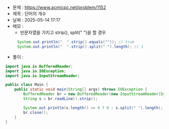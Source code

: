 - 문제 : https://www.acmicpc.net/problem/1152
- 제목 : 단어의 개수
- 날짜 : 2025-05-14 17:17
- 메모 :
  - 빈문자열을 가지고 strip(), split(" ")을 할 경우
  ```java
    System.out.println("  ".strip().equals("")); // true
    System.out.println("  ".strip().split(" ").length); // 1
  ```
- 풀이 : 
```java
import java.io.BufferedReader;
import java.io.IOException;
import java.io.InputStreamReader;

public class Main {
    public static void main(String[] args) throws IOException {
        BufferedReader br = new BufferedReader(new InputStreamReader(System.in));
        String s = br.readLine().strip();

        System.out.println(s.length() == 0 ? 0 : s.split(" ").length);
        br.close();
    }
}
```